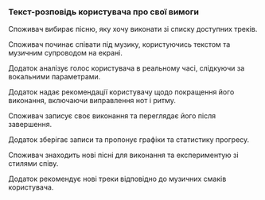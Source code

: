 ### Текст-розповідь користувача про свої вимоги

Споживач вибирає пісню, яку хочу виконати зі списку доступних треків.

Споживач починає співати під музику, користуючись текстом та музичним супроводом на екрані.

Додаток аналізує голос користувача в реальному часі, слідкуючи за вокальними параметрами.

Додаток надає рекомендації користувачу щодо покращення його виконання, включаючи виправлення нот і ритму.

Споживач записує своє виконання та переглядає його після завершення.

Додаток зберігає записи та пропонує графіки та статистику прогресу.

Споживач знаходить нові пісні для виконання та експериментую зі стилями співу.

Додаток рекомендує нові треки відповідно до музичних смаків користувача.
